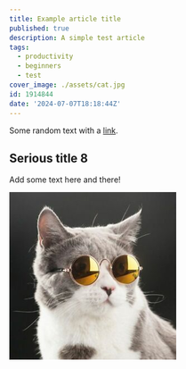 ```yaml
---
title: Example article title
published: true
description: A simple test article
tags:
  - productivity
  - beginners
  - test
cover_image: ./assets/cat.jpg
id: 1914844
date: '2024-07-07T18:18:44Z'
---
```


Some random text with a [link](https://code.visualstudio.com).

## Serious title 8

Add some text here and there!

![and some pictures too](./assets/cat.jpg)
